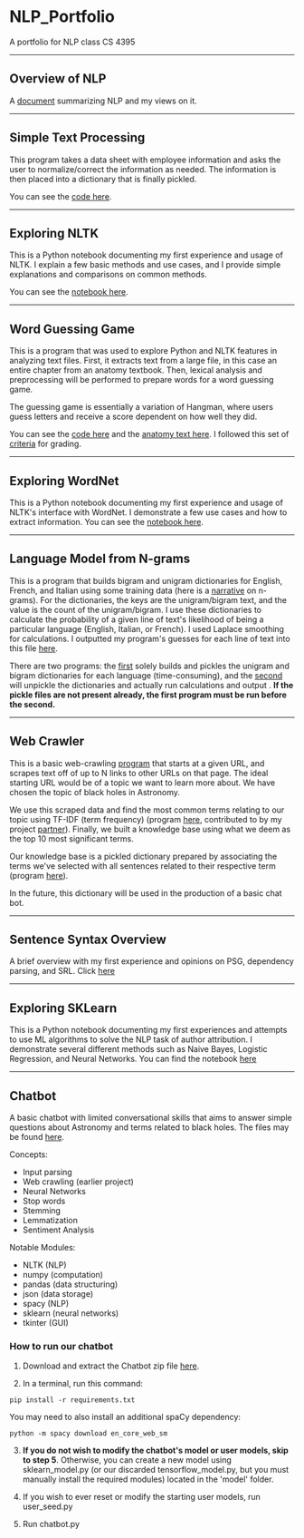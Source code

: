 # NLP_Portfolio
A portfolio for NLP class CS 4395

---
## Overview of NLP

A [document](Overview_of_NLP.pdf) summarizing NLP and my views on it.

---
## Simple Text Processing

This program takes a data sheet with employee information and asks the user to normalize/correct the information as needed. The information is then placed into a dictionary that is finally pickled.

You can see the [code here](https://github.com/KaeCan/NLP_Portfolio/blob/main/Homework1/Homework1_kxc180021.py).

---
## Exploring NLTK

This is a Python notebook documenting my first experience and usage of NLTK. I explain a few basic methods and use cases, and I provide simple explanations and comparisons on common methods.

You can see the [notebook here](https://github.com/KaeCan/NLP_Portfolio/blob/main/Exploring_NLTK.ipynb).

---
## Word Guessing Game

This is a program that was used to explore Python and NLTK features in analyzing text files. First, it extracts text from a large file, in this case an entire chapter from an anatomy textbook. Then, lexical analysis and preprocessing will be performed to prepare words for a word guessing game.

The guessing game is essentially a variation of Hangman, where users guess letters and receive a score dependent on how well they did.

You can see the [code here](https://github.com/KaeCan/NLP_Portfolio/blob/main/Word_Guesser/word_guess_game.py) and the [anatomy text here](https://github.com/KaeCan/NLP_Portfolio/blob/main/Word_Guesser/anat19.txt). I followed this set of [criteria](https://github.com/KaeCan/NLP_Portfolio/blob/main/Word_Guesser/Ch5%20Word%20Guess%20Game.pdf) for grading.

---
## Exploring WordNet

This is a Python notebook documenting my first experience and usage of NLTK's interface with WordNet. I demonstrate a few use cases and how to extract information. You can see the [notebook here](https://github.com/KaeCan/NLP_Portfolio/blob/main/Exploring_WordNet.ipynb).

---
## Language Model from N-grams

This is a program that builds bigram and unigram dictionaries for English, French, and Italian using some training data (here is a [narrative](https://github.com/KaeCan/NLP_Portfolio/blob/main/N-grams/N-grams_Narrative.pdf) on n-grams). For the dictionaries, the keys are the unigram/bigram text, and the value is the count of the unigram/bigram. I use these dictionaries to calculate the probability of a given line of text's likelihood of being a particular language (English, Italian, or French). I used Laplace smoothing for calculations. I outputted my program's guesses for each line of text into this file [here](https://github.com/KaeCan/NLP_Portfolio/blob/main/N-grams/probs_output.txt).

There are two programs: the [first](https://github.com/KaeCan/NLP_Portfolio/blob/main/N-grams/ngrams_builder.py) solely builds and pickles the unigram and bigram dictionaries for each language (time-consuming), and the [second](https://github.com/KaeCan/NLP_Portfolio/blob/main/N-grams/ngrams_probability.py) will unpickle the dictionaries and actually run calculations and output . **If the pickle files are not present already, the first program must be run before the second.**

---
## Web Crawler

This is a basic web-crawling [program](https://github.com/KaeCan/NLP_Portfolio/blob/main/Web_Crawler/corpus_builder.py) that starts at a given URL, and scrapes text off of up to N links to other URLs on that page. The ideal starting URL would be of a topic we want to learn more about. We have chosen the topic of black holes in Astronomy.

We use this scraped data and find the most common terms relating to our topic using TF-IDF (term frequency) (program [here](https://github.com/KaeCan/NLP_Portfolio/blob/main/Web_Crawler/wordExtractor.py), contributed to by my project [partner](https://github.com/RyanBanafshay)). Finally, we built a knowledge base using what we deem as the top 10 most significant terms.

Our knowledge base is a pickled dictionary prepared by associating the terms we've selected with all sentences related to their respective term (program [here](https://github.com/KaeCan/NLP_Portfolio/blob/main/Web_Crawler/knowledge_builder.py)).

In the future, this dictionary will be used in the production of a basic chat bot.

---
## Sentence Syntax Overview

A brief overview with my first experience and opinions on PSG, dependency parsing, and SRL. Click [here](https://github.com/KaeCan/NLP_Portfolio/blob/main/Sentence_Syntax.pdf)

---
## Exploring SKLearn

This is a Python notebook documenting my first experiences and attempts to use ML algorithms to solve the NLP task of author attribution. I demonstrate several different methods such as Naive Bayes, Logistic Regression, and Neural Networks. You can find the notebook [here](https://github.com/KaeCan/NLP_Portfolio/blob/main/Exploring_SKLearn.ipynb)

---
## Chatbot

A basic chatbot with limited conversational skills that aims to answer simple questions about Astronomy and terms related to black holes. The files may be found [here](https://github.com/KaeCan/NLP_Portfolio/tree/main/Chatbot).

Concepts:
- Input parsing
- Web crawling (earlier project)
- Neural Networks
- Stop words
- Stemming
- Lemmatization
- Sentiment Analysis

Notable Modules:
- NLTK (NLP)
- numpy (computation)
- pandas (data structuring)
- json (data storage)
- spacy (NLP)
- sklearn (neural networks)
- tkinter (GUI)

### How to run our chatbot

1. Download and extract the Chatbot zip file [here](https://github.com/KaeCan/NLP_Portfolio/blob/main/ChatbotZip.zip).

2. In a terminal, run this command:
~~~
pip install -r requirements.txt
~~~
You may need to also install an additional spaCy dependency:
~~~
python -m spacy download en_core_web_sm
~~~

3. **If you do not wish to modify the chatbot's model or user models, skip to step 5**. Otherwise, you can create a new model using
sklearn_model.py (or our discarded tensorflow_model.py, but you must manually install the required modules)
located in the 'model' folder.

4. If you wish to ever reset or modify the starting user models, run user_seed.py

5. Run chatbot.py
